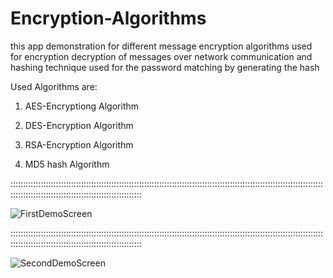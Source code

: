 # Encryption-Algorithms
this app demonstration for different message encryption algorithms used for encryption decryption of messages over network communication 
and hashing technique used for the password matching by generating the hash 

Used Algorithms are:
1) AES-Encryptiong Algorithm

2) DES-Encryption Algorithm

3) RSA-Encryption Algorithm

4) MD5 hash Algorithm


::::::::::::::::::::::::::::::::::::::::::::::::::::::::::::::::::::::::::::::::::::::::::::::::::::::::::::::::::::::::::::::::::::::::::::::::::::::::::::::::::::::::::::::::

![FirstDemoScreen](https://user-images.githubusercontent.com/90719979/153758163-5ff754a0-cfc6-4ad0-927c-f04d3e8f3f12.jpg)

::::::::::::::::::::::::::::::::::::::::::::::::::::::::::::::::::::::::::::::::::::::::::::::::::::::::::::::::::::::::::::::::::::::::::::::::::::::::::::::::::::::::::::::::

![SecondDemoScreen](https://user-images.githubusercontent.com/90719979/153758178-a8673b9c-0827-4d12-8a05-672cc95f8404.jpg)

